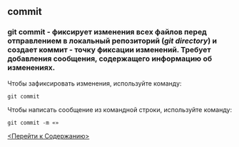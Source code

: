 ## commit

### **git commit** - фиксирует изменения всех файлов перед отправлением в локальный репозиторий (*git directory*) и создает коммит - точку фиксации изменений. Требует добавления сообщения, содержащего информацию об изменениях.


Чтобы зафиксировать изменения, используйте команду:
```bash=
git commit
```

Чтобы написать сообщение из командной строки, используйте команду:
```bash=
git commit -m «»
```
[<Перейти к Содержанию>](./readme.md)